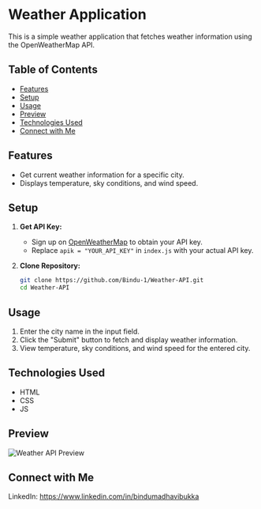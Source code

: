 # Weather Application

This is a simple weather application that fetches weather information using the OpenWeatherMap API.

## Table of Contents
- [Features](#features)
- [Setup](#setup)
- [Usage](#usage)
- [Preview](#preview)
- [Technologies Used](#technologiesused)
- [Connect with Me](#connectwithme)

## Features

- Get current weather information for a specific city.
- Displays temperature, sky conditions, and wind speed.

## Setup

1. **Get API Key:**
   - Sign up on [OpenWeatherMap](https://openweathermap.org/) to obtain your API key.
   - Replace `apik = "YOUR_API_KEY"` in `index.js` with your actual API key.

2. **Clone Repository:**
   ```bash
   git clone https://github.com/Bindu-1/Weather-API.git
   cd Weather-API

## Usage

1. Enter the city name in the input field.
2. Click the "Submit" button to fetch and display weather information.
3. View temperature, sky conditions, and wind speed for the entered city.

## Technologies Used

- HTML
- CSS
- JS

## Preview

![Weather API Preview](https://i.pinimg.com/736x/c3/0e/87/c30e87210fb6c1be50bbd338a179004b.jpg)


## Connect with Me

LinkedIn: https://www.linkedin.com/in/bindumadhavibukka
